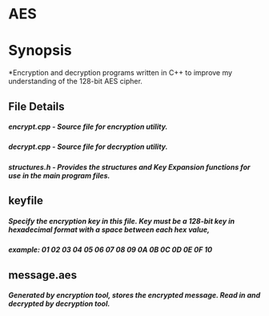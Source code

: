 # AES
# Synopsis
*Encryption and decryption programs written in C++ to improve my understanding of the 128-bit AES cipher.

## File Details
##### encrypt.cpp - Source file for encryption utility.
##### decrypt.cpp - Source file for decryption utility.
##### structures.h - Provides the structures and Key Expansion functions for use in the main program files.
## keyfile 
##### Specify the encryption key in this file. Key must be a 128-bit key in hexadecimal format with a space between each hex value,
##### example: 01 02 03 04 05 06 07 08 09 0A 0B 0C 0D 0E 0F 10
## message.aes 
##### Generated by encryption tool, stores the encrypted message. Read in and decrypted by decryption tool.
